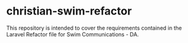 # christian-swim-refactor
This repository is intended to cover the requirements contained in the Laravel Refactor file for Swim Communications - DA.
